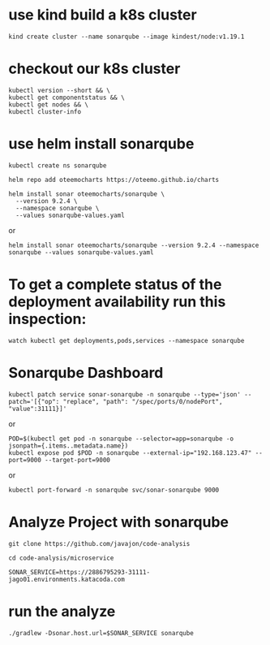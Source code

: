 # use kind build a k8s cluster
```
kind create cluster --name sonarqube --image kindest/node:v1.19.1
```

# checkout our k8s cluster
```
kubectl version --short && \
kubectl get componentstatus && \
kubectl get nodes && \
kubectl cluster-info
```

# use helm install sonarqube
```
kubectl create ns sonarqube

helm repo add oteemocharts https://oteemo.github.io/charts

```
```
helm install sonar oteemocharts/sonarqube \
  --version 9.2.4 \
  --namespace sonarqube \
  --values sonarqube-values.yaml
```
or
```
helm install sonar oteemocharts/sonarqube --version 9.2.4 --namespace sonarqube --values sonarqube-values.yaml
```

# To get a complete status of the deployment availability run this inspection:
```
watch kubectl get deployments,pods,services --namespace sonarqube
```

# Sonarqube Dashboard
```
kubectl patch service sonar-sonarqube -n sonarqube --type='json' --patch='[{"op": "replace", "path": "/spec/ports/0/nodePort", "value":31111}]'
```
or
```
POD=$(kubectl get pod -n sonarqube --selector=app=sonarqube -o jsonpath={.items..metadata.name})
kubectl expose pod $POD -n sonarqube --external-ip="192.168.123.47" --port=9000 --target-port=9000
```
or
```
kubectl port-forward -n sonarqube svc/sonar-sonarqube 9000
```

# Analyze Project with sonarqube
```
git clone https://github.com/javajon/code-analysis

cd code-analysis/microservice

SONAR_SERVICE=https://2886795293-31111-jago01.environments.katacoda.com

```

# run the analyze
```
./gradlew -Dsonar.host.url=$SONAR_SERVICE sonarqube
```

